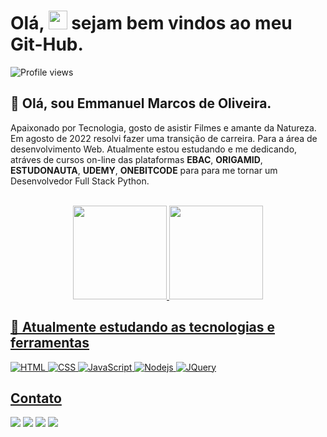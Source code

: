 <h1 align="left">Olá, <img src="https://raw.githubusercontent.com/kaueMarques/kaueMarques/master/hi.gif" height="30px"> sejam bem vindos ao meu Git-Hub.</h1>


<p align="left"> <img src="https://komarev.com/ghpvc/?username=emmanuelmarcosdeoliveira&color=yellow" alt="Profile views" /> </p>
 
 <h2>👋 Olá, sou Emmanuel Marcos de Oliveira. </h2>

 Apaixonado por Tecnologia, gosto de asistir Filmes e amante da Natureza. Em agosto de 2022 resolvi fazer uma transição de carreira.
 Para a área de desenvolvimento Web. Atualmente estou estudando e me dedicando, atráves de cursos on-line das plataformas **EBAC**, **ORIGAMID**, **ESTUDONAUTA**, **UDEMY**, **ONEBITCODE** para para me tornar um Desenvolvedor Full Stack Python.  
 
 

 
<br>

<div align="center"> 
 <a href="https://github.com/emmanuelmarcosdeoliveira">
  <img height="150em" src="https://github-readme-stats.vercel.app/api?username=emmanuelmarcosdeoliveira&show_icons=true&theme=radical&include_all_commits=true&count_private=true"/>
  <img height="150em" src="https://github-readme-stats.vercel.app/api/top-langs/?username=emmanuelmarcosdeoliveira&layout=compact&langs_count=7&theme=radical"/>
</div>
  
  
## 📓 Atualmente estudando as tecnologias e ferramentas

![HTML](https://img.shields.io/badge/HTML5-E34F26?style=for-the-badge&logo=html5&logoColor=white)
![CSS](https://img.shields.io/badge/CSS3-1572B6?style=for-the-badge&logo=css3&logoColor=white)
![JavaScript](https://img.shields.io/badge/JavaScript-F7DF1E?style=for-the-badge&logo=javascript&logoColor=black)
![Nodejs](https://img.shields.io/badge/Node.js-43853D?style=for-the-badge&logo=node.js&logoColor=white)
 ![JQuery](https://img.shields.io/badge/jQuery-0769AD?style=for-the-badge&logo=jquery&logoColor=white)
          

    
   
   ## Contato
   <div> 


  <a href = "mailto:emmanuelmarcosdeoliveira@gmail.com"><img src="https://img.shields.io/badge/-Gmail-%23333?style=for-the-badge&logo=gmail&logoColor=white" target="_blank"></a>
  <a href="https://www.linkedin.com/in/oliveira-marcos-emmanuel?lipi=urn%3Ali%3Apage%3Ad_flagship3_profile_view_base_contact_details%3BUetG4s3ZT76Byt3XWdZ2Tg%3D%3D" target="_blank"><img src="https://img.shields.io/badge/-LinkedIn-%230077B5?style=for-the-badge&logo=linkedin&logoColor=white" target="_blank"></a> 
     <a href="https://discord.gg/9rjzZVGa3Z"><img src="https://img.shields.io/badge/Discord-7289DA?style=for-the-badge&logo=discord&logoColor=white"></a> 
  <a href="https://www.instagram.com/developer_in_starting/"><img src="https://img.shields.io/badge/Instagram-E4405F?style=for-the-badge&logo=instagram&logoColor=white"></a> 
 
 </div>
 
